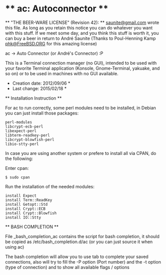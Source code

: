 ** ac: Autoconnector **
================

** "THE BEER-WARE LICENSE" (Revision 42): **
<saunite@gmail.com> wrote this file. As long as you retain this notice you
can do whatever you want with this stuff. If we meet some day, and you think
this stuff is worth it, you can buy a beer in return to André Saunite
(Thanks to Poul-Henning Kamp <phk@FreeBSD.ORG> for this amazing license)

ac -> Auto Connector (or André's Connector) :P

This is a Terminal connection manager (no GUI), intended to be used with 
your favorite Terminal application (Konsole, Gnome-Terminal, yakuake, and 
so on) or to be used in machines with no GUI available.

* Creation date: 2012/09/06 *
* Last change: 2015/02/18 *

** Installation Instruction **

For ac to run correctly, some perl modules need to be installed, in Debian
you can just install those packages:

	perl-modules
	libcrypt-ecb-perl
	libexpect-perl
	libterm-readkey-perl
	libcrypt-blowfish-perl
	libio-stty-perl

In case you are using another system or prefere to install all via CPAN, 
do the following:

Enter cpan:

	$ sudo cpan

Run the installation of the needed modules:

	install Expect
	install Term::ReadKey
	install Getopt::Std
	install Crypt::ECB
	install Crypt::Blowfish
	install IO::Stty

** BASH COMPLETION **

File _bash_completion_ac contains the script for bash completion, it should
be copied as /etc/bash_completion.d/ac (or you can just source it when 
using ac) 

The bash completion will allow you to use tab to complete your saved 
connections, also will try to fill the -P option (Port number) and the
 -t option (type of connection) and to show all available flags / options
